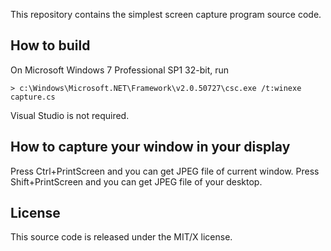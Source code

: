 This repository contains the simplest screen capture program source code.

## How to build
On Microsoft Windows 7 Professional SP1 32-bit, run

```
> c:\Windows\Microsoft.NET\Framework\v2.0.50727\csc.exe /t:winexe capture.cs
```

Visual Studio is not required.


## How to capture your window in your display
Press Ctrl+PrintScreen and you can get JPEG file of current window.
Press Shift+PrintScreen and you can get JPEG file of your desktop.


## License
This source code is released under the MIT/X license.
